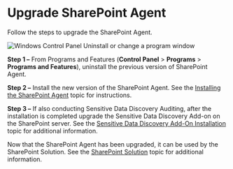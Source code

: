 # Upgrade SharePoint Agent

Follow the steps to upgrade the SharePoint Agent.

![Windows Control Panel Uninstall or change a program window](/img/versioned_docs/accessanalyzer_11.6/accessanalyzer/install/sensitivedatadiscovery/uninstall.webp)

**Step 1 –** From Programs and Features (**Control Panel** > **Programs** > **Programs and
Features**), uninstall the previous version of SharePoint Agent.

**Step 2 –** Install the new version of the SharePoint Agent. See the
[Installing the SharePoint Agent](/docs/accessanalyzer/11.6/install/sharepointagent/wizard.md)
topic for instructions.

**Step 3 –** If also conducting Sensitive Data Discovery Auditing, after the installation is
completed upgrade the Sensitive Data Discovery Add-on on the SharePoint server. See the
[Sensitive Data Discovery Add-On Installation](/docs/accessanalyzer/11.6/install/sensitivedatadiscovery/overview.md)
topic for additional information.

Now that the SharePoint Agent has been upgraded, it can be used by the SharePoint Solution. See the
[SharePoint Solution](/docs/accessanalyzer/11.6/solutions/sharepoint/overview.md)
topic for additional information.
